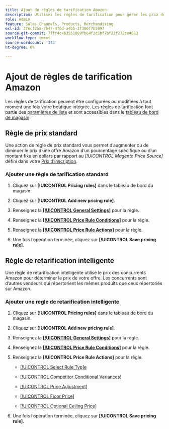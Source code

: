 ```yaml
---
title: Ajout de règles de tarification Amazon
description: Utilisez les règles de tarification pour gérer les prix des listes sur Amazon Marketplace pour votre catalogue de produits Commerce.
role: Admin
feature: Sales Channels, Products, Merchandising
exl-id: 37ecf25a-7b47-4f6d-a4bb-2f306f7b5997
source-git-commit: 7fff4c463551089fb64f2d5bf7bf23f272ce4663
workflow-type: tm+mt
source-wordcount: '178'
ht-degree: 0%

---
```


# Ajout de règles de tarification Amazon

Les règles de tarification peuvent être configurées ou modifiées à tout moment une fois votre boutique intégrée. Les règles de tarification font partie des [paramètres de liste](./listing-settings.md) et sont accessibles dans le [tableau de bord de magasin](./amazon-store-dashboard.md).

## Règle de prix standard

Une action de règle de prix standard vous permet d’augmenter ou de diminuer le prix d’une offre Amazon d’un pourcentage spécifique ou d’un montant fixe en dollars par rapport au **[!UICONTROL Magento Price Source*]* défini dans votre [Prix d’inscription](./listing-price.md).

### Ajouter une règle de tarification standard

1. Cliquez sur **[!UICONTROL Pricing rules]** dans le tableau de bord du magasin.

1. Cliquez sur **[!UICONTROL Add new pricing rule]**.

1. Renseignez la **[[!UICONTROL General Settings]](./pricing-rule-general-settings.md)** pour la règle.

1. Renseignez la **[[!UICONTROL Price Rule Conditions]](./pricing-rule-conditions.md)** pour la règle.

1. Renseignez la **[[!UICONTROL Price Rule Actions]](./standard-price-rules.md)** pour la règle.

1. Une fois l’opération terminée, cliquez sur **[!UICONTROL Save pricing rule]**.

## Règle de retarification intelligente

Une règle de retarification intelligente utilise le prix des concurrents Amazon pour déterminer le prix de votre offre. Les concurrents sont d’autres vendeurs qui répertorient les mêmes produits que ceux répertoriés sur Amazon.

### Ajouter une règle de retarification intelligente

1. Cliquez sur **[!UICONTROL Pricing rules]** dans le tableau de bord du magasin.

1. Cliquez sur **[!UICONTROL Add new pricing rule]**.

1. Renseignez la **[[!UICONTROL General Settings]](./pricing-rule-general-settings.md)** pour la règle.

1. Renseignez la **[[!UICONTROL Price Rule Conditions]](./pricing-rule-conditions.md)** pour la règle.

1. Renseignez la **[!UICONTROL Price Rule Actions]** pour la règle.

   - [[!UICONTROL Select Rule Typ]e](./intelligent-repricing-rules.md)

   - [[!UICONTROL Competitor Conditional Variances]](./competitor-conditional-variances.md)

   - [[!UICONTROL Price Adjustment]](./price-adjustment.md)

   - [[!UICONTROL Floor Price]](./floor-price.md)

   - [[!UICONTROL Optional Ceiling Price]](./optional-ceiling-price.md)

1. Une fois l’opération terminée, cliquez sur **[!UICONTROL Save pricing rule]**.
